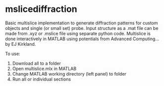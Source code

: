 # mslicediffraction
Basic multislice implementation to generate diffraction patterns for custom objects and single (or small set) probe.
Input structure as a .mat file can be made from .xyz or .mslice file using separate python code.
Multislice is done interactively in MATLAB using potentials from Advanced Computing... by EJ Kirkland.

To use: 
1. Download all to a folder
2. Open multislice.mlx in MATLAB
3. Change MATLAB working directory (left panel) to folder
4. Run all or individual sections
